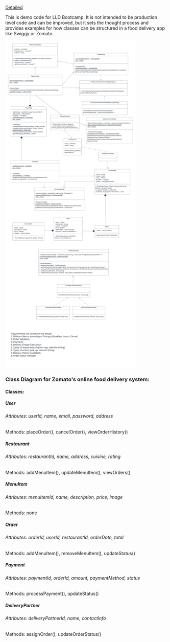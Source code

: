 [Detailed](https://github.com/keertipurswani/Uber-Ola-Low-Level-Design)

This is demo code for LLD Bootcamp. It is not intended to be production level code and can be improved, but it sets the thought process and provides examples for how classes can be structured in a food delivery app like Swiggy or Zomato.

![Alt Tex](images/Zomato_LLD.png)

### Class Diagram for Zomato's online food delivery system:

#### Classes:

##### User

###### Attributes: userId, name, email, password, address
Methods: placeOrder(), cancelOrder(), viewOrderHistory()

##### Restaurant

###### Attributes: restaurantId, name, address, cuisine, rating
Methods: addMenuItem(), updateMenuItem(), viewOrders()

##### MenuItem

###### Attributes: menuItemId, name, description, price, image
Methods: none

##### Order

###### Attributes: orderId, userId, restaurantId, orderDate, total
Methods: addMenuItem(), removeMenuItem(), updateStatus()

##### Payment

###### Attributes: paymentId, orderId, amount, paymentMethod, status
Methods: processPayment(), updateStatus()

##### DeliveryPartner

###### Attributes: deliveryPartnerId, name, contactInfo
Methods: assignOrder(), updateOrderStatus()


